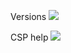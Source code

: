 <!-- add screenshots of tools setup
 -->
Versions
<img src="{{ site.baseurl }}/images/versions.png">

CSP help
<img src="{{ site.baseurl }}/images/csp.png">
